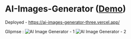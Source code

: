 # AI-Images-Generator (<a href="https://ai-images-generator-three.vercel.app/">Demo</a>)

 Deployed - https://ai-images-generator-three.vercel.app/

 Glipmse :
![AI Image Generator - 1](https://github.com/AaadityaG/AI-Images-Generator/assets/114663382/8b5fd127-bacb-4f4a-8669-ee6cbec6dd8d)
![AI Image Generator - 2](https://github.com/AaadityaG/AI-Images-Generator/assets/114663382/eaf07bb0-4817-49cb-8e92-b995d0fe8b5e)
